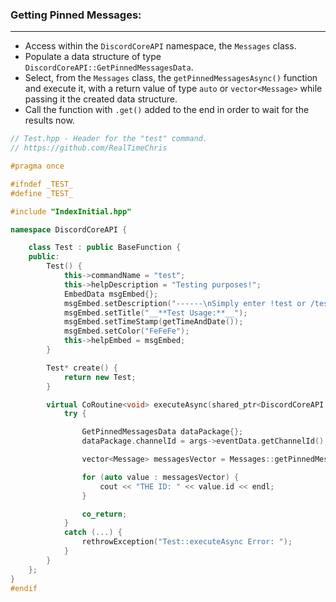 ### **Getting Pinned Messages:**
---
- Access within the `DiscordCoreAPI` namespace, the `Messages` class.
- Populate a data structure of type `DiscordCoreAPI::GetPinnedMessagesData`.
- Select, from the `Messages` class, the `getPinnedMessagesAsync()` function and execute it, with a return value of type `auto` or `vector<Message>` while passing it the created data structure.
- Call the function with `.get()` added to the end in order to wait for the results now.

```cpp
// Test.hpp - Header for the "test" command.
// https://github.com/RealTimeChris

#pragma once

#ifndef _TEST_
#define _TEST_

#include "IndexInitial.hpp"

namespace DiscordCoreAPI {

	class Test : public BaseFunction {
	public:
		Test() {
			this->commandName = "test";
			this->helpDescription = "Testing purposes!";
			EmbedData msgEmbed{};
			msgEmbed.setDescription("------\nSimply enter !test or /test!\n------");
			msgEmbed.setTitle("__**Test Usage:**__");
			msgEmbed.setTimeStamp(getTimeAndDate());
			msgEmbed.setColor("FeFeFe");
			this->helpEmbed = msgEmbed;
		}

		Test* create() {
			return new Test;
		}

		virtual CoRoutine<void> executeAsync(shared_ptr<DiscordCoreAPI::BaseFunctionArguments> args) {
			try {

				GetPinnedMessagesData dataPackage{};
				dataPackage.channelId = args->eventData.getChannelId();

				vector<Message> messagesVector = Messages::getPinnedMessagesAsync(dataPackage).get();

				for (auto value : messagesVector) {
					cout << "THE ID: " << value.id << endl;
				}

				co_return;
			}
			catch (...) {
				rethrowException("Test::executeAsync Error: ");
			}
		}
	};
}
#endif
```
